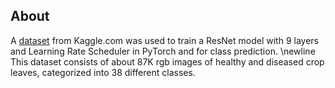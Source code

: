 ## About

A [dataset](https://www.kaggle.com/datasets/vipoooool/new-plant-diseases-dataset) from Kaggle.com was used to train a ResNet model with 9 layers and Learning Rate Scheduler in PyTorch and for class prediction. 
\newline This dataset consists of about 87K rgb images of healthy and diseased crop leaves, categorized into 38 different classes.
